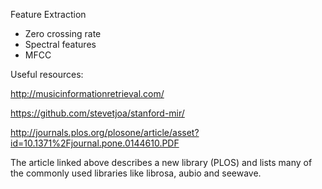 Feature Extraction

* Zero crossing rate
* Spectral features
* MFCC


Useful resources:

http://musicinformationretrieval.com/

https://github.com/stevetjoa/stanford-mir/

http://journals.plos.org/plosone/article/asset?id=10.1371%2Fjournal.pone.0144610.PDF

The article linked above describes a new library (PLOS) and lists many of the commonly used libraries like librosa, aubio and seewave.
